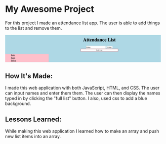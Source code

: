 # My Awesome Project
For this project I made an attendance list app. The user is able to add things to the list and remove them.



![alt text](attend.png)

## How It's Made:


I made this web application with both JavaScript, HTML, and CSS. The user can input names and enter them them. The user can then display the names typed in by clicking the "full list" button. I also, used css to add a blue background.


## Lessons Learned:

While making this web application I learned how to make an array and push new list items into an array.
